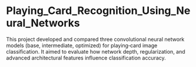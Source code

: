 # Playing_Card_Recognition_Using_Neural_Networks
This project developed and compared three convolutional neural network models (base, intermediate, optimized) for playing‐card image classification. It aimed to evaluate how network depth, regularization, and advanced architectural features influence classification accuracy.
